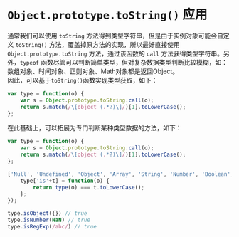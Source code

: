 # `Object.prototype.toString()` 应用
通常我们可以使用 `toString` 方法得到类型字符串，但是由于实例对象可能会自定义 `toString()` 方法，覆盖掉原方法的实现，所以最好直接使用 `Object.prototype.toString` 方法，通过该函数的 `call` 方法获得类型字符串。另外，`typeof` 函数尽管可以判断简单类型，但对复杂数据类型判断比较模糊，如：数组对象、时间对象、正则对象、Math对象都是返回Object。  
因此，可以基于`toString()`函数实现类型获取，如下：
```js
var type = function(o) {
    var s = Object.prototype.toString.call(o);
    return s.match(/\[object (.*?)\]/)[1].toLowerCase();
};
```

在此基础上，可以拓展为专门判断某种类型数据的方法，如下：
```js
var type = function(o) {
    var s = Object.prototype.toString.call(o);
    return s.match(/\[object (.*?)\]/)[1].toLowerCase();
};

['Null', 'Undefined', 'Object', 'Array', 'String', 'Number', 'Boolean', 'Function', 'Regexp'].forEach(function(t) {
    type['is'+t] = function(o) {
        return type(o) === t.toLowerCase();
    };
});

type.isObject({}) // true
type.isNumber(NaN) // true
type.isRegExp(/abc/) // true
```
